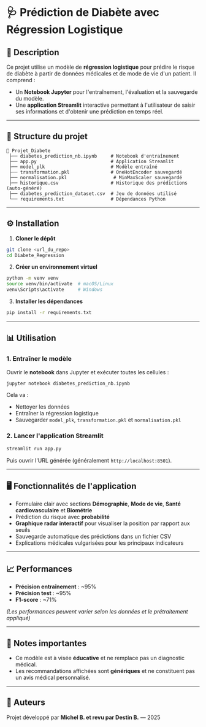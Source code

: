 # 🩺 Prédiction de Diabète avec Régression Logistique

## 📌 Description

Ce projet utilise un modèle de **régression logistique** pour prédire le risque de diabète à partir de données médicales et de mode de vie d'un patient. Il comprend :

* Un **Notebook Jupyter** pour l'entraînement, l'évaluation et la sauvegarde du modèle.
* Une **application Streamlit** interactive permettant à l'utilisateur de saisir ses informations et d'obtenir une prédiction en temps réel.

---

## 📂 Structure du projet

```
📁 Projet_Diabete
 ├── diabetes_prediction_nb.ipynb     # Notebook d'entraînement
 ├── app.py                           # Application Streamlit
 ├── model_plk                        # Modèle entraîné
 ├── transformation.pkl               # OneHotEncoder sauvegardé
 ├── normalisation.pkl                 # MinMaxScaler sauvegardé
 ├── historique.csv                   # Historique des prédictions (auto-généré)
 ├── diabetes_prediction_dataset.csv  # Jeu de données utilisé
 └── requirements.txt                 # Dépendances Python
```

---

## ⚙️ Installation

1. **Cloner le dépôt**

```bash
git clone <url_du_repo>
cd Diabete_Regression
```

2. **Créer un environnement virtuel**

```bash
python -m venv venv
source venv/bin/activate  # macOS/Linux
venv\Scripts\activate     # Windows
```

3. **Installer les dépendances**

```bash
pip install -r requirements.txt
```

---

## 📊 Utilisation

### 1. Entraîner le modèle

Ouvrir le **notebook** dans Jupyter et exécuter toutes les cellules :

```bash
jupyter notebook diabetes_prediction_nb.ipynb
```

Cela va :

* Nettoyer les données
* Entraîner la régression logistique
* Sauvegarder `model_plk`, `transformation.pkl` et `normalisation.pkl`

### 2. Lancer l'application Streamlit

```bash
streamlit run app.py
```

Puis ouvrir l'URL générée (généralement `http://localhost:8501`).

---

## 🖥 Fonctionnalités de l'application

* Formulaire clair avec sections **Démographie**, **Mode de vie**, **Santé cardiovasculaire** et **Biométrie**
* Prédiction du risque avec **probabilité**
* **Graphique radar interactif** pour visualiser la position par rapport aux seuils
* Sauvegarde automatique des prédictions dans un fichier CSV
* Explications médicales vulgarisées pour les principaux indicateurs

---

## 📈 Performances

* **Précision entraînement** : \~95%
* **Précision test** : \~95%
* **F1-score** : \~71%

*(Les performances peuvent varier selon les données et le prétraitement appliqué)*

---

## 📌 Notes importantes

* Ce modèle est à visée **éducative** et ne remplace pas un diagnostic médical.
* Les recommandations affichées sont **génériques** et ne constituent pas un avis médical personnalisé.

---

## 👤 Auteurs

Projet développé par **Michel B. et revu par Destin B.** — 2025
